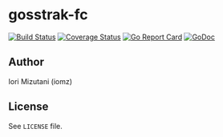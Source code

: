 gosstrak-fc
==

[![Build Status](https://travis-ci.org/iomz/gosstrak-fc.svg?branch=master)](https://travis-ci.org/iomz/gosstrak-fc)
[![Coverage Status](https://coveralls.io/repos/iomz/gosstrak-fc/badge.svg?branch=master)](https://coveralls.io/github/iomz/gosstrak-fc?branch=master)
[![Go Report Card](https://goreportcard.com/badge/github.com/iomz/gosstrak-fc)](https://goreportcard.com/report/github.com/iomz/gosstrak-fc)
[![GoDoc](https://godoc.org/github.com/iomz/gosstrak-fc?status.svg)](http://godoc.org/github.com/iomz/gosstrak-fc)

Author
--

Iori Mizutani (iomz)

License
--
See `LICENSE` file.
